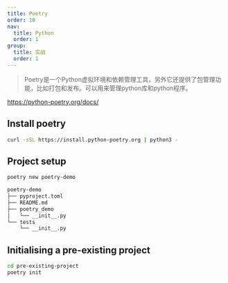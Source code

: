 ```yaml
---
title: Poetry
order: 10
nav:
  title: Python
  order: 1
group:
  title: 实战
  order: 1
---
```


> Poetry是一个Python虚拟环境和依赖管理工具，另外它还提供了包管理功能，比如打包和发布。可以用来管理python库和python程序。

https://python-poetry.org/docs/

## Install poetry

```bash
curl -sSL https://install.python-poetry.org | python3 -
```


## Project setup

```bash
poetry new poetry-demo
```

```bash
poetry-demo
├── pyproject.toml
├── README.md
├── poetry_demo
│   └── __init__.py
└── tests
    └── __init__.py
```

## Initialising a pre-existing project


```bash
cd pre-existing-project
poetry init
```